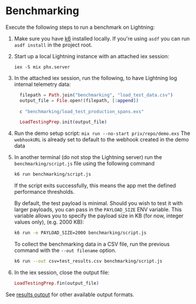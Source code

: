 # Benchmarking

Execute the following steps to run a benchmark on Lightning:

1. Make sure you have [k6](https://k6.io/docs/get-started/installation/)
   installed locally. If you're using `asdf` you can run `asdf install` in the
   project root.

2. Start up a local Lightning instance with an attached iex session:
    
    `iex -S mix phx.server`

3. In the attached iex session, run the following, to have Lightning log internal telemetry data:

    ```elixir
      filepath = Path.join("benchmarking", "load_test_data.csv")
      output_file = File.open!(filepath, [:append])
        
      c "benchmarking/load_test_production_spans.exs"

      LoadTestingPrep.init(output_file)
    ```

4. Run the demo setup script: `mix run --no-start priv/repo/demo.exs` The
   `webhookURL` is already set to default to the webhook created in the demo
   data

5. In another terminal (do not stop the Lightning server) run the
   `benchmarking/script.js` file using the following command

    ```bash
    k6 run benchmarking/script.js
    ```

    If the script exits successfully, this means the app met the defined performance
    thresholds.

    By default, the test payload is minimal. Should you wish to test it with larger payloads,
    you can pass in the `PAYLOAD_SIZE` ENV variable. This variable allows you to specify the payload
    size in KB (for now, integer values only), (e.g. 2000 KB):

    ```bash
    k6 run -e PAYLOAD_SIZE=2000 benchmarking/script.js
    ```

    To collect the benchmarking data in a CSV file, run the previous command with
    the `--out filename` option.

    ```bash
    k6 run --out csv=test_results.csv benchmarking/script.js
    ```

6. In the iex session, close the output file:

    ```elixir
    LoadTestingPrep.fin(output_file)
    ```

See [results output](https://k6.io/docs/get-started/results-output/) for other
available output formats.
